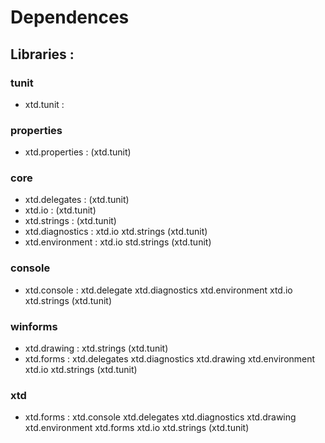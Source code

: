 # Dependences

## Libraries :

### tunit
* xtd.tunit :

### properties
* xtd.properties : (xtd.tunit)

### core
* xtd.delegates : (xtd.tunit)
* xtd.io : (xtd.tunit)
* xtd.strings : (xtd.tunit)
* xtd.diagnostics : xtd.io xtd.strings (xtd.tunit)
* xtd.environment : xtd.io std.strings (xtd.tunit)

### console
* xtd.console : xtd.delegate xtd.diagnostics xtd.environment xtd.io xtd.strings (xtd.tunit)

### winforms
* xtd.drawing : xtd.strings (xtd.tunit)
* xtd.forms : xtd.delegates xtd.diagnostics xtd.drawing xtd.environment xtd.io xtd.strings (xtd.tunit)

### xtd
* xtd.forms : xtd.console xtd.delegates xtd.diagnostics xtd.drawing xtd.environment xtd.forms xtd.io xtd.strings (xtd.tunit)